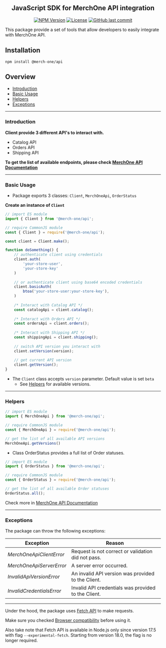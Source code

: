 <h2 align="center">
    JavaScript SDK for MerchOne API integration
</h2>

<p align="center">
    <a href="https://www.npmjs.com/package/@merch-one/api"><img src="https://img.shields.io/npm/v/@merch-one/api?color=orange&style=flat-square" alt="NPM Version"></a>
    <a href="https://www.npmjs.com/package/@merch-one/api"><img src="https://img.shields.io/npm/l/@merch-one/api?color=brightgreen&style=flat-square" alt="License"></a>
    <a href="https://www.npmjs.com/package/@merch-one/api"><img src="https://img.shields.io/github/last-commit/merch-one/js-api?color=blue&style=flat-square" alt="GitHub last commit"></a>
</p>

This package provide a set of tools that allow developers to easily integrate with MerchOne API.

## Installation
```shell
npm install @merch-one/api
```

## Overview

- [Introduction](#introduction)
- [Basic Usage](#basic-usage)
- [Helpers](#helpers)
- [Exceptions](#exceptions)

---

### Introduction
**Client provide 3 different API's to interact with.**
- Catalog API
- Orders API
- Shipping API

**To get the list of available endpoints, please check 
[MerchOne API Documentation](https://docs.merchone.com/api-reference)**

--- 

### Basic Usage

- Package exports 3 classes: `Client`, `MerchOneApi`, `OrderStatus`

**Create an instance of `Client`**

```javascript
// import ES module
import { Client } from '@merch-one/api';

// require CommonJS module
const { Client } = require('@merch-one/api');

const client = Client.make();

function doSomething() {
    // authenticate client using credentials
    client.auth(
        'your-store-user',
        'your-store-key'
    )
    
    // or authenticate client using base64 encoded credentials
    client.basicAuth(
        btoa('your-store-user:your-store-key'),
    )
    
    /* Interact with Catalog API */
    const catalogApi = client.catalog();
    
    /* Interact with Orders API */
    const ordersApi = client.orders();
    
    /* Interact with Shipping API */
    const shippingApi = client.shipping();
    
    // switch API version you interact with
    client.setVersion(version);
    
    // get current API version
    client.getVersion();
}

```

- The `Client` class accepts `version` parameter. Default value is set `beta`
  - See [Helpers](#helpers) for available versions.
--- 

### Helpers

```js
// import ES module
import { MerchOneApi } from '@merch-one/api';

// require CommonJS module
const { MerchOneApi } = require('@merch-one/api');

// get the list of all available API versions
MerchOneApi.getVersions()
```

- Class OrderStatus provides a full list of Order statuses.

```js
// import ES module
import { OrderStatus } from '@merch-one/api';

// require CommonJS module
const { OrderStatus } = require('@merch-one/api');

// get the list of all available Order statuses
OrderStatus.all();
```


Check more in [MerchOne API Documentation](https://docs.merchone.com/api-reference/orders#order-status)

--- 

### Exceptions

The package can throw the following exceptions:

| Exception                 | Reason                                              |
|---------------------------|-----------------------------------------------------|
| *MerchOneApiClientError*  | Request is not correct or validation did not pass.  |
| *MerchOneApiServerError*  | A server error occurred.                            |
| *InvalidApiVersionError*  | An invalid API version was provided to the Client.  |
| *InvalidCredentialsError* | Invalid API credentials was provided to the Client. |


---
Under the hood, the package uses [Fetch API](https://developer.mozilla.org/en-US/docs/Web/API/Fetch_API) to make requests.

Make sure you checked [Browser compatibility](https://developer.mozilla.org/en-US/docs/Web/API/Fetch_API#browser_compatibility) before using it.

Also take note that Fetch API is available in Node.js only since version 17.5 with flag `--experimental-fetch`.
Starting from version 18.0, the flag is no longer required.
